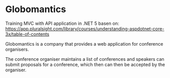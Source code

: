 # Globomantics

Training MVC with API application in .NET 5 basen on: https://app.pluralsight.com/library/courses/understanding-aspdotnet-core-3x/table-of-contents

Globomantics is a company that provides a web application for conference organisers. 

The conference organiser maintains a list of conferences and speakers can submit proposals for a conference, which then can then be accepted by the organiser.
